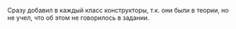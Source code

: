 Сразу добавил в каждый класс конструкторы, т.к. они были в теории, но не учел, что об этом не говорилось в задании.